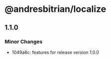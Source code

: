 # @andresbitrian/localize

## 1.1.0

### Minor Changes

- 1049a6c: features for release version 1.0.0
